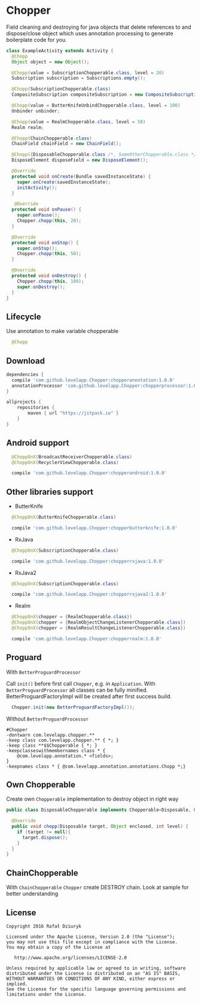 Chopper
============

Field cleaning and destroying for java objects that delete references to and dispose/close object which uses annotation processing to generate boilerplate
code for you.

```java
class ExampleActivity extends Activity {
  @Chopp
  Object object = new Object();

  @Chopp(value = SubscriptionChopperable.class, level = 20)
  Subscription subscription = Subscriptions.empty();

  @Chopp(SubscriptionChopperable.class)
  CompositeSubscription compositeSubscription = new CompositeSubscription();

  @Chopp(value = ButterKnifeUnbindChopperable.class, level = 100)
  Unbinder unbinder;

  @Chopp(value = RealmChopperable.class, level = 50)
  Realm realm;

  @Chopp(ChainChopperable.class)
  ChainField chainField = new ChainField();

  @Chopp({DisposableChopperable.class /*, SomeOtherChopperable.class */})
  DisposeElement disposeField = new DisposeElement();

  @Override
  protected void onCreate(Bundle savedInstanceState) {
    super.onCreate(savedInstanceState);
    initActivity();
  }

   @Override
  protected void onPause() {
    super.onPause();
    Chopper.chopp(this, 20);
  }

  @Override
  protected void onStop() {
    super.onStop();
    Chopper.chopp(this, 50);
  }

  @Override
  protected void onDestroy() {
    Chopper.chopp(this, 100);
    super.onDestroy();
  }
}
```

Lifecycle
--------

Use annotation to make variable chopperable

```java
  @Chopp
```

Download
--------

```groovy
dependencies {
  compile 'com.github.levelapp.Chopper:chopperannotation:1.0.0'
  annotationProcessor 'com.github.levelapp.Chopper:chopperprocessor:1.0.0'
}

allprojects {
    repositories {
        maven { url "https://jitpack.io" }
    }
}
```

Android support
--------
```java
  @ChoppOnX(BroadcastReceiverChopperable.class)
  @ChoppOnX(RecyclerViewChopperable.class)
```
```groovy
  compile 'com.github.levelapp.Chopper:chopperandroid:1.0.0'
```

Other libraries support
--------

* ButterKnife
```java
  @ChoppOnX(ButterKnifeChopperable.class)
```
```groovy
  compile 'com.github.levelapp.Chopper:chopperbutterknife:1.0.0'
```

* RxJava
```java
  @ChoppOnX(SubscriptionChopperable.class)
```
```groovy
  compile 'com.github.levelapp.Chopper:chopperrxjava:1.0.0'
```

* RxJava2
```java
  @ChoppOnX(SubscriptionChopperable.class)
```
```groovy
  compile 'com.github.levelapp.Chopper:chopperrxjava2:1.0.0'
```

* Realm
```java
  @ChoppOnX(chopper = {RealmChopperable.class})
  @ChoppOnX(chopper = {RealmObjectChangeListenerChopperable.class})
  @ChoppOnX(chopper = {RealmResultChangeListenerChopperable.class})
```
```groovy
  compile 'com.github.levelapp.Chopper:chopperrealm:1.0.0'
```

Proguard
--------


With `BetterProguardProcessor`

Call `init()` before first call `Chopper`, e.g. in `Application`.
With `BetterProguardProcessor` all classes can be fully minified.
BetterProguardFactoryImpl will be created after first success build.


```java
  Chopper.init(new BetterProguardFactoryImpl());
```


Without `BetterProguardProcessor`


```
#Chopper
-dontwarn com.levelapp.chopper.**
-keep class com.levelapp.chopper.** { *; }
-keep class **$$Chopperable { *; }
-keepclasseswithmembernames class * {
    @com.levelapp.annotation.* <fields>;
}
-keepnames class * { @com.levelapp.annotation.annotations.Chopp *;}
```


Own Chopperable
--------

Create own `Chopperable` implementation to destroy object in right way


```java
public class DisposableChopperable implements Chopperable<Disposable, Object> {

  @Override
  public void chopp(Disposable target, Object enclosed, int level) {
    if (target != null){
      target.dispose();
    }
  }
}
```

ChainChopperable
--------

With `ChainChopperable` `Chopper` create DESTROY chain.
Look at sample for better understanding

License
-------

    Copyright 2016 Rafał Dziuryk

    Licensed under the Apache License, Version 2.0 (the "License");
    you may not use this file except in compliance with the License.
    You may obtain a copy of the License at

       http://www.apache.org/licenses/LICENSE-2.0

    Unless required by applicable law or agreed to in writing, software
    distributed under the License is distributed on an "AS IS" BASIS,
    WITHOUT WARRANTIES OR CONDITIONS OF ANY KIND, either express or implied.
    See the License for the specific language governing permissions and
    limitations under the License.